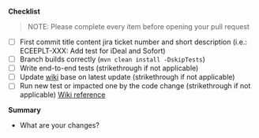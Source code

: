 **Checklist**

> NOTE: Please complete every item before opening your pull request

-   [ ] First commit title content jira ticket number and short description (i.e.: ECEEPLT-XXX: Add
    test for iDeal and Sofort)
-   [ ] Branch builds correctly (`mvn clean install -DskipTests`)
-   [ ] Write end-to-end tests (strikethrough if not applicable)
-   [ ] Update [wiki](https://wiki.autodesk.com/display/EFDE/Automation+Command+Line) base on latest
    update (strikethrough if not applicable)
-   [ ] Run new test or impacted one by the code change (strikethrough if not
    applicable) [Wiki reference](https://wiki.autodesk.com/display/EFDE/Automation+Command+Line)

**Summary**

- What are your changes?
